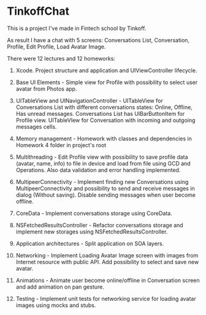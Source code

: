 # TinkoffChat

This is a project I've made in Fintech school by Tinkoff.

As result I have a chat with 5 screens: Conversations List, Conversation, Profile, Edit Profile, Load Avatar Image.

There were 12 lectures and 12 homeworks:

1. Xcode. Project structure and application and UIViewController lifecycle.

2. Base UI Elements - Simple view for Profile with possibility to select user avatar from Photos app.

3. UITableView and UINavigationController - UITableView for Conversations List with different conversations states: Online, Offline, Has unread messages. Conversations List has UIBarButtonItem for Profile view. UITableVIew for Conversation with incoming and outgoing messages cells.

4. Memory management - Homework with classes and dependencies in Homework 4 folder in project's root

5. Multithreading - Edit Profile view with possibility to save profile data (avatar, name, info) to file in device and load from file using GCD and Operations. Also data validation and error handling implemented.

6. MultipeerConnectivity - Implement finding new Conversations using MultipeerConnectivity and possibility to send and receive messages in dialog (Without saving). Disable sending messages when user become offline.

7. CoreData - Implement conversations storage using CoreData.

8. NSFetchedResultsController - Refactor conversations storage and implement new storages using NSFetchedResultsController.

9. Application architectures - Split application on SOA layers.

10. Networking - Implement Loading Avatar Image screen with images from Internet resource with public API. Add possibility to select and save new avatar.

11. Animations - Animate user become online/offline in Conversation screen and add animation on pan gesture.

12. Testing - Implement unit tests for networking service for loading avatar images using mocks and stubs.
